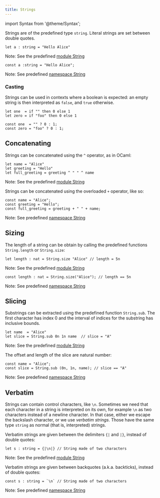 ```yaml
---
title: Strings
---
```


import Syntax from '@theme/Syntax';

Strings are of the predefined type `string`. Literal strings are set
between double quotes.

<Syntax syntax="cameligo">

```cameligo group=strings
let a : string = "Hello Alice"
```

Note: See the predefined
[module String](../reference/string-reference/?lang=cameligo)

</Syntax>

<Syntax syntax="jsligo">

```jsligo group=strings
const a :string = "Hello Alice";
```

Note: See predefined [namespace String](../reference/string-reference/?lang=jsligo)

</Syntax>

### Casting

Strings can be used in contexts where a boolean is expected: an empty
string is then interpreted as `false`, and `true` otherwise.

<Syntax syntax="cameligo">

```cameligo group=strings
let one  = if "" then 0 else 1
let zero = if "foo" then 0 else 1
```

</Syntax>

<Syntax syntax="jsligo">

```jsligo group=strings
const one  = "" ? 0 : 1;
const zero = "foo" ? 0 : 1;
```

</Syntax>

## Concatenating

<Syntax syntax="cameligo">

Strings can be concatenated using the `^` operator, as in OCaml:

```cameligo group=concatenating
let name = "Alice"
let greeting = "Hello"
let full_greeting = greeting ^ " " ^ name
```

Note: See the predefined
[module String](../reference/string-reference/?lang=cameligo)

</Syntax>

<Syntax syntax="jsligo">

Strings can be concatenated using the overloaded `+` operator, like
so:

```jsligo group=concatenating
const name = "Alice";
const greeting = "Hello";
const full_greeting = greeting + " " + name;
```

Note: See predefined [namespace String](../reference/string-reference/?lang=jsligo)

</Syntax>

## Sizing

The length of a string can be obtain by calling the predefined
functions `String.length` or `String.size`:

<Syntax syntax="cameligo">

```cameligo group=length
let length : nat = String.size "Alice" // length = 5n
```

Note: See the predefined
[module String](../reference/string-reference/?lang=cameligo)

</Syntax>

<Syntax syntax="jsligo">

```jsligo group=length
const length : nat = String.size("Alice"); // length == 5n
```

Note: See predefined [namespace String](../reference/string-reference/?lang=jsligo)

</Syntax>

## Slicing

Substrings can be extracted using the predefined function
`String.sub`. The first character has index 0 and the interval of
indices for the substring has inclusive bounds.

<Syntax syntax="cameligo">

```cameligo group=slicing
let name  = "Alice"
let slice = String.sub 0n 1n name  // slice = "A"
```

Note: See the predefined
[module String](../reference/string-reference/?lang=cameligo)

</Syntax>

<Syntax syntax="jsligo">

The offset and length of the slice are natural number:

```jsligo group=slicing
const name = "Alice";
const slice = String.sub (0n, 1n, name); // slice == "A"
```

Note: See predefined [namespace String](../reference/string-reference/?lang=jsligo)

</Syntax>

## Verbatim

Strings can contain control characters, like `\n`. Sometimes we need
that each character in a string is interpreted on its own, for example
`\n` as two characters instead of a newline character. In that case,
either we escape the backslash character, or we use <em>verbatim
strings</em>. Those have the same type `string` as normal (that is,
interpreted) strings.

<Syntax syntax="cameligo">

Verbatim strings are given between the delimiters `{|` and `|}`,
instead of double quotes:

```cameligo group=verbatim
let s : string = {|\n|} // String made of two characters
```

Note: See the predefined
[module String](../reference/string-reference/?lang=cameligo)

</Syntax>

<Syntax syntax="jsligo">

Verbatim strings are given between backquotes (a.k.a. backticks),
instead of double quotes:

```jsligo group=verbatim
const s : string = `\n` // String made of two characters
```

Note: See predefined [namespace String](../reference/string-reference/?lang=jsligo)

</Syntax>

